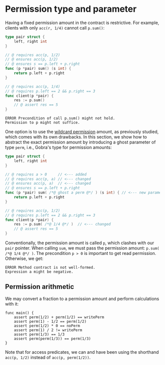 # Permission type and parameter

Having a fixed permission amount in the contract is restrictive.
For example, clients with only `acc(r, 1/4)` cannot call `p.sum()`:
``` go does_not_verify
type pair struct {
	left, right int
}

// @ requires acc(p, 1/2)
// @ ensures acc(p, 1/2)
// @ ensures s == p.left + p.right
func (p *pair) sum() (s int) {
	return p.left + p.right
}

// @ requires acc(p, 1/4)
// @ requires p.left == 2 && p.right == 3
func client(p *pair) {
	res := p.sum()
	// @ assert res == 5
}
```
``` text
ERROR Precondition of call p.sum() might not hold. 
Permission to p might not suffice.
```

One option is to use the [wildcard permission](./wildcard-permission.md) amount, as previously studied, which comes with its own drawbacks.
In this section, we show how to abstract the exact permission amount by introducing a ghost parameter of type `perm`, i.e., Gobra's type for permission amounts:
``` go verifies
type pair struct {
	left, right int
}

// @ requires a > 0	    // <--- added
// @ requires acc(p, a) // <--- changed
// @ ensures acc(p, a)	// <--- changed
// @ ensures s == p.left + p.right
func (p *pair) sum( /*@ ghost a perm @*/ ) (s int) { // <--- new parameter
	return p.left + p.right
}

// @ requires acc(p, 1/2)
// @ requires p.left == 2 && p.right == 3
func client(p *pair) {
	res := p.sum( /*@ 1/4 @*/ )  // <--- changed
	// @ assert res == 5
}
```
Conventionally, the permission amount is called `p`, which clashes with our `pair` pointer.
When calling `sum`, we must pass the permission amount: `p.sum( /*@ 1/4 @*/ )`.
The precondition `p > 0` is important to get read permission.
Otherwise, we get:
``` text
ERROR Method contract is not well-formed.
Expression a might be negative.
```


## Permission arithmetic
We may convert a fraction to a permission amount and perform calculations with it: 
``` gobra verifies
func main() {
	assert perm(1/2) + perm(1/2) == writePerm
	assert perm(1) - 1/2 == perm(1/2)
	assert perm(1/2) * 0 == noPerm
	assert perm(1) / 2 != writePerm
	assert perm(1/3) == 1/3
	assert perm(perm(1/3)) == perm(1/3)
}
```
Note that for access predicates, we can and have been using the shorthand `acc(p, 1/2)` instead of `acc(p, perm(1/2))`.
